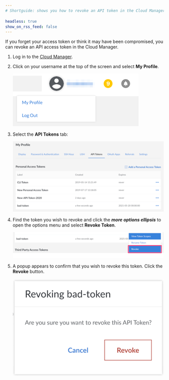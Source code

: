 ```yaml
---
# Shortguide: shows you how to revoke an API token in the Cloud Manager.

headless: true
show_on_rss_feed: false
---
```


If you forget your access token or think it may have been compromised, you can revoke an API access token in the Cloud Manager.

1.  Log in to the [Cloud Manager](http://cloud.linode.com).

1.  Click on your username at the top of the screen and select **My Profile**.

    ![Select My Profile](get-started-with-linode-api-select-my-profile.png "Select My Profile")

1.  Select the **API Tokens** tab:

    ![Select API Tokens tab in My Profile Settings](get-started-with-linode-api-token-list.png "Select API Tokens tab in My Profile Settings")

1.  Find the token you wish to revoke and click the ***more options ellipsis*** to open the options menu and select **Revoke Token**.

    ![API Token Options Menu](linode-api-token-more-options.png "API Token Options Menu")

1.  A popup appears to confirm that you wish to revoke this token. Click the **Revoke** button.

    ![Confirm Revoke API Token](linode-api-token-confirm-revoke.png "Confirm Revoke API Token")
